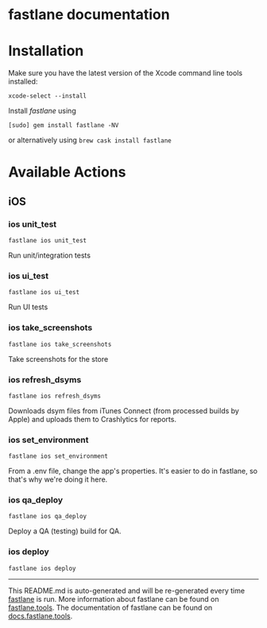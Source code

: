 fastlane documentation
================
# Installation

Make sure you have the latest version of the Xcode command line tools installed:

```
xcode-select --install
```

Install _fastlane_ using
```
[sudo] gem install fastlane -NV
```
or alternatively using `brew cask install fastlane`

# Available Actions
## iOS
### ios unit_test
```
fastlane ios unit_test
```
Run unit/integration tests
### ios ui_test
```
fastlane ios ui_test
```
Run UI tests
### ios take_screenshots
```
fastlane ios take_screenshots
```
Take screenshots for the store
### ios refresh_dsyms
```
fastlane ios refresh_dsyms
```
Downloads dsym files from iTunes Connect (from processed builds by Apple) and uploads them to Crashlytics for reports.
### ios set_environment
```
fastlane ios set_environment
```
From a .env file, change the app's properties. It's easier to do in fastlane, so that's why we're doing it here.
### ios qa_deploy
```
fastlane ios qa_deploy
```
Deploy a QA (testing) build for QA.
### ios deploy
```
fastlane ios deploy
```


----

This README.md is auto-generated and will be re-generated every time [fastlane](https://fastlane.tools) is run.
More information about fastlane can be found on [fastlane.tools](https://fastlane.tools).
The documentation of fastlane can be found on [docs.fastlane.tools](https://docs.fastlane.tools).
